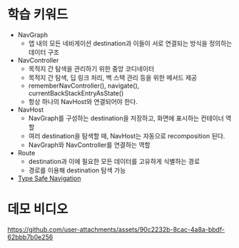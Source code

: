 # 학습 키워드

- NavGraph
  - 앱 내의 모든 네비게이션 destination과 이들이 서로 연결되는 방식을 정의하는 데이터 구조
- NavController
  - 목적지 간 탐색을 관리하기 위한 중앙 코디네이터
  - 목적지 간 탐색, 딥 링크 처리, 백 스택 관리 등을 위한 메서드 제공
  - rememberNavController(), navigate(), currentBackStackEntryAsState() 
  - 항상 하나의 NavHost와 연결되어야 한다.
- NavHost
  - NavGraph를 구성하는 destination을 저장하고, 화면에 표시하는 컨테이너 역할
  - 여러 destination을 탐색할 때, NavHost는 자동으로 recomposition 된다.
  - NavGraph와 NavController를 연결하는 역할
- Route 
  - destination과 이에 필요한 모든 데이터를 고유하게 식별하는 경로
  - 경로를 이용해 destination 탐색 가능 
- [Type Safe Navigation](https://medium.com/androiddevelopers/navigation-compose-meet-type-safety-e081fb3cf2f8)

# 데모 비디오 

https://github.com/user-attachments/assets/90c2232b-8cac-4a8a-bbdf-62bbb7b0e256
